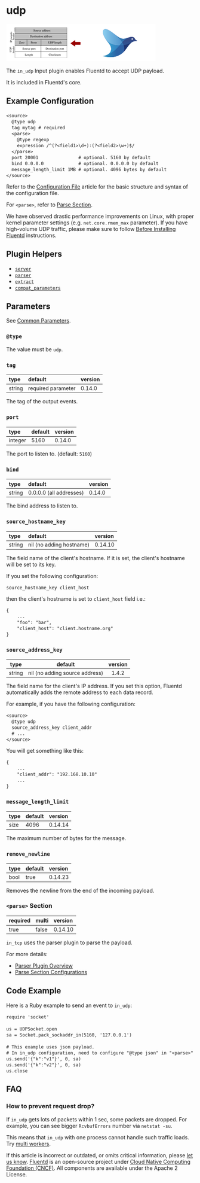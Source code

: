 # udp

![](../.gitbook/assets/udp.png)

The `in_udp` Input plugin enables Fluentd to accept UDP payload.

It is included in Fluentd's core.

## Example Configuration

```text
<source>
  @type udp
  tag mytag # required
  <parse>
    @type regexp
    expression /^(?<field1>\d+):(?<field2>\w+)$/
  </parse>
  port 20001               # optional. 5160 by default
  bind 0.0.0.0             # optional. 0.0.0.0 by default
  message_length_limit 1MB # optional. 4096 bytes by default
</source>
```

Refer to the [Configuration File](../configuration/config-file.md) article for the basic structure and syntax of the configuration file.

For `<parse>`, refer to [Parse Section](../configuration/parse-section.md).

We have observed drastic performance improvements on Linux, with proper kernel parameter settings \(e.g. `net.core.rmem_max` parameter\). If you have high-volume UDP traffic, please make sure to follow [Before Installing Fluentd](../installation/before-install.md) instructions.

## Plugin Helpers

* [`server`](../plugin-helper-overview/api-plugin-helper-server.md)
* [`parser`](../plugin-helper-overview/api-plugin-helper-parser.md)
* [`extract`](../plugin-helper-overview/api-plugin-helper-extract.md)
* [`compat_parameters`](../plugin-helper-overview/api-plugin-helper-compat_parameters.md)

## Parameters

See [Common Parameters](../configuration/plugin-common-parameters.md).

### `@type`

The value must be `udp`.

### `tag`

| type | default | version |
| :--- | :--- | :--- |
| string | required parameter | 0.14.0 |

The tag of the output events.

### `port`

| type | default | version |
| :--- | :--- | :--- |
| integer | 5160 | 0.14.0 |

The port to listen to. \(default: `5160`\)

### `bind`

| type | default | version |
| :--- | :--- | :--- |
| string | 0.0.0.0 \(all addresses\) | 0.14.0 |

The bind address to listen to.

### `source_hostname_key`

| type | default | version |
| :--- | :--- | :--- |
| string | nil \(no adding hostname\) | 0.14.10 |

The field name of the client's hostname. If it is set, the client's hostname will be set to its key.

If you set the following configuration:

```text
source_hostname_key client_host
```

then the client's hostname is set to `client_host` field i.e.:

```text
{
    ...
    "foo": "bar",
    "client_host": "client.hostname.org"
}
```

### `source_address_key`

| type | default | version |
| :---: | :---: | :---: |
| string | nil \(no adding source address\) | 1.4.2 |

The field name for the client's IP address. If you set this option, Fluentd automatically adds the remote address to each data record.

For example, if you have the following configuration:

```text
<source>
  @type udp
  source_address_key client_addr
  # ...
</source>
```

You will get something like this:

```text
{
    ...
    "client_addr": "192.168.10.10"
    ...
}
```

### `message_length_limit`

| type | default | version |
| :--- | :--- | :--- |
| size | 4096 | 0.14.14 |

The maximum number of bytes for the message.

### `remove_newline`

| type | default | version |
| :--- | :--- | :--- |
| bool | true | 0.14.23 |

Removes the newline from the end of the incoming payload.

### `<parse>` Section

| required | multi | version |
| :--- | :--- | :--- |
| true | false | 0.14.10 |

`in_tcp` uses the parser plugin to parse the payload.

For more details:

* [Parser Plugin Overview](../parser/)
* [Parse Section Configurations](../configuration/parse-section.md)

## Code Example

Here is a Ruby example to send an event to `in_udp`:

```text
require 'socket'

us = UDPSocket.open
sa = Socket.pack_sockaddr_in(5160, '127.0.0.1')

# This example uses json payload.
# In in_udp configuration, need to configure "@type json" in "<parse>"
us.send('{"k":"v1"}', 0, sa)
us.send('{"k":"v2"}', 0, sa)
us.close
```

## FAQ

### How to prevent request drop?

If `in_udp` gets lots of packets within 1 sec, some packets are dropped. For example, you can see bigger `RcvbufErrors` number via `netstat -su`.

This means that `in_udp` with one process cannot handle such traffic loads. Try [multi workers](../deployment/multi-process-workers.md).

If this article is incorrect or outdated, or omits critical information, please [let us know](https://github.com/fluent/fluentd-docs-gitbook/issues?state=open). [Fluentd](http://www.fluentd.org/) is an open-source project under [Cloud Native Computing Foundation \(CNCF\)](https://cncf.io/). All components are available under the Apache 2 License.

